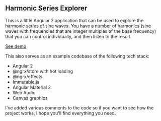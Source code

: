 ## Harmonic Series Explorer

This is a little Angular 2 application that can be used to explore the [harmonic series](https://en.wikipedia.org/wiki/Harmonic_series_(music)) of sine waves. You have a number of harmonics (sine waves with frequencies
that are integer multiples of the base frequency) that you can control individually, and then listen to the result.

[See demo](http://teropa.info/harmonics-explorer/)

This also serves as an example codebase of the following tech stack:

* Angular 2
* @ngrx/store with hot loading
* @ngrx/effects
* Immutable.js
* Angular Material 2
* Web Audio
* Canvas graphics

I've added various comments to the code so if you want to see how the project works, I hope you'll find everything you need.
